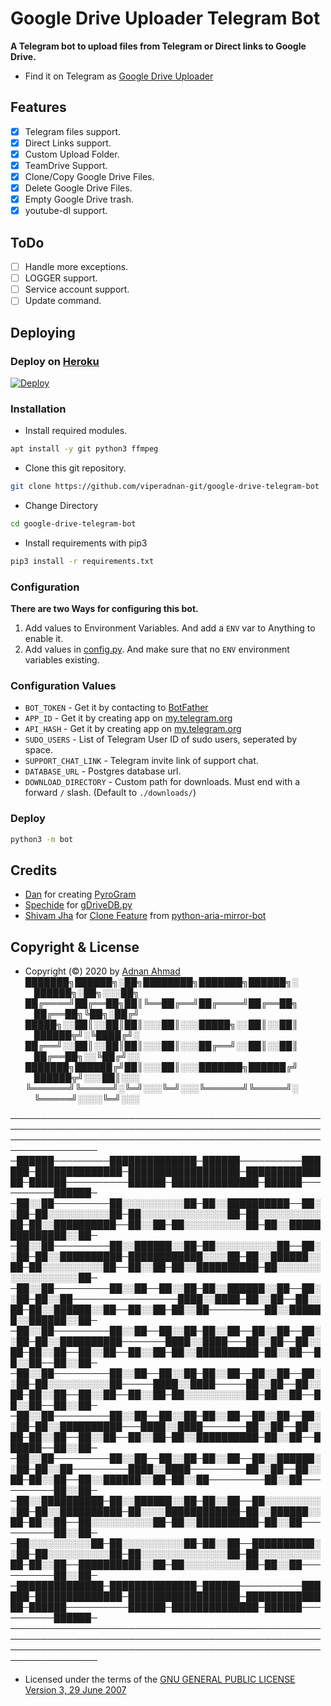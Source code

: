 # Google Drive Uploader Telegram Bot
**A Telegram bot to upload files from Telegram or Direct links to Google Drive.**
- Find it on Telegram as [Google Drive Uploader](https://t.me/uploadgdrivebot)

## Features
- [X] Telegram files support.
- [X] Direct Links support.
- [X] Custom Upload Folder.
- [X] TeamDrive Support.
- [X] Clone/Copy Google Drive Files.
- [X] Delete Google Drive Files.
- [X] Empty Google Drive trash.
- [X] youtube-dl support.

## ToDo 
- [ ] Handle more exceptions.
- [ ] LOGGER support.
- [ ] Service account support.
- [ ] Update command.

## Deploying

### Deploy on [Heroku](https://heroku.com)
[![Deploy](https://www.herokucdn.com/deploy/button.svg)](https://heroku.com/deploy)

### Installation
- Install required modules.
```sh
apt install -y git python3 ffmpeg
```
- Clone this git repository.
```sh 
git clone https://github.com/viperadnan-git/google-drive-telegram-bot
```
- Change Directory
```sh 
cd google-drive-telegram-bot
```
- Install requirements with pip3
```sh 
pip3 install -r requirements.txt
```

### Configuration
**There are two Ways for configuring this bot.**
1. Add values to Environment Variables. And add a `ENV` var to Anything to enable it.
2. Add values in [config.py](./bot/config.py). And make sure that no `ENV` environment variables existing.

### Configuration Values
- `BOT_TOKEN` - Get it by contacting to [BotFather](https://t.me/botfather)
- `APP_ID` - Get it by creating app on [my.telegram.org](https://my.telegram.org/apps)
- `API_HASH` - Get it by creating app on [my.telegram.org](https://my.telegram.org/apps)
- `SUDO_USERS` - List of Telegram User ID of sudo users, seperated by space.
- `SUPPORT_CHAT_LINK` - Telegram invite link of support chat.
- `DATABASE_URL` - Postgres database url.
- `DOWNLOAD_DIRECTORY` - Custom path for downloads. Must end with a forward `/` slash. (Default to `./downloads/`)

### Deploy 
```sh 
python3 -m bot
```

## Credits
- [Dan](https://github.com/delivrance) for creating [PyroGram](https://pyrogram.org)
- [Spechide](https://github.com/Spechide) for [gDriveDB.py](./bot/helpers/sql_helper/gDriveDB.py)
- [Shivam Jha](https://github.com/lzzy12) for [Clone Feature](./bot/helpers/gdrive_utils/gDrive.py) from [python-aria-mirror-bot](https://github.com/lzzy12/python-aria-mirror-bot)

## Copyright & License
- Copyright (©) 2020 by [Adnan Ahmad](https://github.com/viperadnan-git)
███████╗██████╗░██╗████████╗███████╗██████╗░    ██████╗░██╗░░░██╗  
██╔════╝██╔══██╗██║╚══██╔══╝██╔════╝██╔══██╗    ██╔══██╗╚██╗░██╔╝  
█████╗░░██║░░██║██║░░░██║░░░█████╗░░██║░░██║    ██████╦╝░╚████╔╝░  
██╔══╝░░██║░░██║██║░░░██║░░░██╔══╝░░██║░░██║    ██╔══██╗░░╚██╔╝░░  
███████╗██████╔╝██║░░░██║░░░███████╗██████╔╝    ██████╦╝░░░██║░░░  
╚══════╝╚═════╝░╚═╝░░░╚═╝░░░╚══════╝╚═════╝░    ╚═════╝░░░░╚═╝░░░  


────────────────────────────────────────────────────────────────────────────────────────────────────────────────────────────────────────────────────────────────────
─██████─────────██████████████─██████──────────██████─██████████████─██████████████████─██████████████─██████──────────██████─██████████████─██████──────────██████─
─██░░██─────────██░░░░░░░░░░██─██░░██████████──██░░██─██░░░░░░░░░░██─██░░░░░░░░░░░░░░██─██░░░░░░░░░░██─██░░██████████──██░░██─██░░░░░░░░░░██─██░░██████████████░░██─
─██░░██─────────██░░██████░░██─██░░░░░░░░░░██──██░░██─██░░██████████─████████████░░░░██─██░░██████░░██─██░░░░░░░░░░██──██░░██─██░░██████████─██░░░░░░░░░░░░░░░░░░██─
─██░░██─────────██░░██──██░░██─██░░██████░░██──██░░██─██░░██─────────────────████░░████─██░░██──██░░██─██░░██████░░██──██░░██─██░░██─────────██░░██████░░██████░░██─
─██░░██─────────██░░██──██░░██─██░░██──██░░██──██░░██─██░░██████████───────████░░████───██░░██──██░░██─██░░██──██░░██──██░░██─██░░██████████─██░░██──██░░██──██░░██─
─██░░██─────────██░░██──██░░██─██░░██──██░░██──██░░██─██░░░░░░░░░░██─────████░░████─────██░░██──██░░██─██░░██──██░░██──██░░██─██░░░░░░░░░░██─██░░██──██░░██──██░░██─
─██░░██─────────██░░██──██░░██─██░░██──██░░██──██░░██─██░░██████████───████░░████───────██░░██──██░░██─██░░██──██░░██──██░░██─██░░██████████─██░░██──██████──██░░██─
─██░░██─────────██░░██──██░░██─██░░██──██░░██████░░██─██░░██─────────████░░████─────────██░░██──██░░██─██░░██──██░░██████░░██─██░░██─────────██░░██──────────██░░██─
─██░░██████████─██░░██████░░██─██░░██──██░░░░░░░░░░██─██░░██████████─██░░░░████████████─██░░██████░░██─██░░██──██░░░░░░░░░░██─██░░██████████─██░░██──────────██░░██─
─██░░░░░░░░░░██─██░░░░░░░░░░██─██░░██──██████████░░██─██░░░░░░░░░░██─██░░░░░░░░░░░░░░██─██░░░░░░░░░░██─██░░██──██████████░░██─██░░░░░░░░░░██─██░░██──────────██░░██─
─██████████████─██████████████─██████──────────██████─██████████████─██████████████████─██████████████─██████──────────██████─██████████████─██████──────────██████─
────────────────────────────────────────────────────────────────────────────────────────────────────────────────────────────────────────────────────────────────────
- Licensed under the terms of the [GNU GENERAL PUBLIC LICENSE Version 3, 29 June 2007](./LICENSE)
